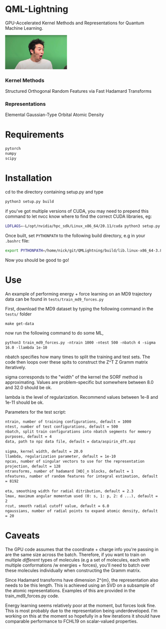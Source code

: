 # QML-Lightning

GPU-Accelerated Kernel Methods and Representations for Quantum Machine Learning.

<img src="./images/pogchamp.jpg" alt="drawing" width="200"/>

### Kernel Methods
Structured Orthogonal Random Features via Fast Hadamard Transforms

### Representations
Elemental Gaussian-Type Orbital Atomic Density

# Requirements

```
pytorch
numpy
scipy
```

# Installation

cd to the directory containing setup.py and type

```bash
python3 setup.py build
```

if you've got multiple versions of CUDA, you may need to prepend this command to let nvcc know where to find the correct CUDA libraries, eg:

```bash
LDFLAGS=-L/opt/nvidia/hpc_sdk/Linux_x86_64/20.11/cuda python3 setup.py build

```

Once built, set `PYTHONPATH` to the following build directory, e.g in your `.bashrc` file:

```bash
export PYTHONPATH=/home/nick/git/QMLightning/build/lib.linux-x86_64-3.8:$PYTHONPATH

```

Now you should be good to go!

# Use

An example of performing energy + force learning on an MD9 trajectory data can be found in `tests/train_md9_forces.py`

First, download the MD9 dataset by typing the following command in the `tests/` folder

```
make get-data
```

now run the following command to do some ML,

```
python3 train_md9_forces.py -ntrain 1000 -ntest 500 -nbatch 4 -sigma 16.0 -llambda 1e-10
```

nbatch specifies how many times to split the training and test sets. The code then loops over these spits to construct the Z^T Z Gramm matrix iteratively.

sigma corresponds to the "width" of the kernel the SORF method is approximating. Values are problem-specific but somewhere between 8.0 and 32.0 should be ok.

lambda is the level of regularization. Recommend values between 1e-8 and 1e-11 should be ok.

Parameters for the test script:

```
ntrain, number of training configurations, default = 1000
ntest, number of test configurations, default = 500
nbatch, split train configurations into nbatch segments for memory purposes, default = 4
data, path to npz data file, default = data/aspirin_dft.npz

sigma, kernel width, default = 20.0
llambda, regularization parameter, default = 1e-10
npcas, number of singular vectors to use for the representation projection, default = 128
ntransforms, number of hadamard [HD]_n blocks, default = 1
nfeatures, number of random features for integral estimation, default = 8192

eta, smoothing width for radial ditribution, default = 2.3
lmax, maximum angular momentum used (0: s, 1: p, 2: d ...), default = 2
rcut, smooth radial cutoff value, default = 6.0
ngaussians, number of radial points to expand atomic density, default = 20
````


# Caveats

The GPU code assumes that the coordinate + charge info you're passing in are the same size across the batch. Therefore, if you want to train on multiple *different* types of molecules (e.g a set of molecules, each with multiple conformations /w energies + forces), you'll need to batch over these molecules individually when constructing the Gramm matrix.

Since Hadamard transforms have dimension 2^{m}, the representation also needs to be this length. This is achieved using an SVD on a subsample of the atomic representations. Examples of this are provided in the train_md9_forces.py code.

Energy learning seems relatively poor at the moment, but forces look fine. This is most probably due to the representation being underdeveloped. I'm working on this at the moment so hopefully in a few iterations it should have comparable performance to FCHL19 on scalar-valued properties. 
